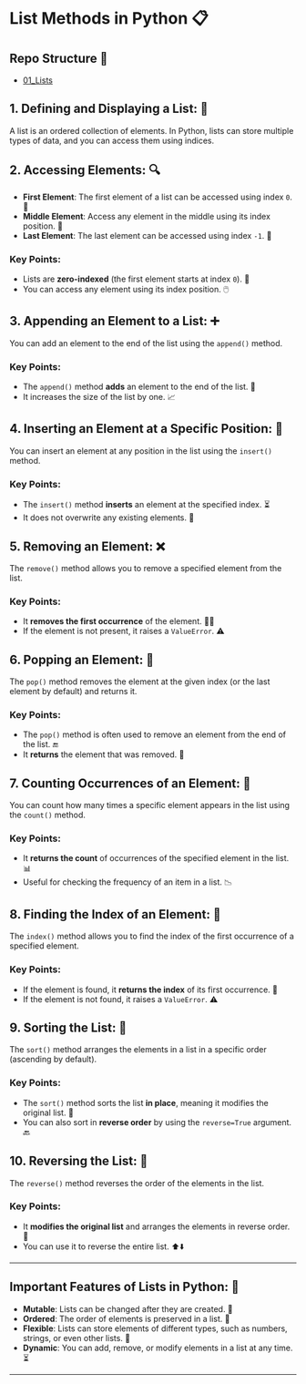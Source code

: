# List Methods in Python 📋

## Repo Structure 📂
- [01_Lists](#)

## 1. **Defining and Displaying a List:** 📝
A list is an ordered collection of elements. In Python, lists can store multiple types of data, and you can access them using indices.

## 2. **Accessing Elements:** 🔍
- **First Element**: The first element of a list can be accessed using index `0`. 📌
- **Middle Element**: Access any element in the middle using its index position. 🔑
- **Last Element**: The last element can be accessed using index `-1`. 📍

### Key Points:
- Lists are **zero-indexed** (the first element starts at index `0`). 🔢
- You can access any element using its index position. 🖱️

## 3. **Appending an Element to a List:** ➕
You can add an element to the end of the list using the `append()` method.

### Key Points:
- The `append()` method **adds** an element to the end of the list. 🏁
- It increases the size of the list by one. 📈

## 4. **Inserting an Element at a Specific Position:** 📍
You can insert an element at any position in the list using the `insert()` method.

### Key Points:
- The `insert()` method **inserts** an element at the specified index. ⏳
- It does not overwrite any existing elements. 🔄

## 5. **Removing an Element:** ❌
The `remove()` method allows you to remove a specified element from the list.

### Key Points:
- It **removes the first occurrence** of the element. 🏃‍♂️
- If the element is not present, it raises a `ValueError`. ⚠️

## 6. **Popping an Element:** 🎯
The `pop()` method removes the element at the given index (or the last element by default) and returns it.

### Key Points:
- The `pop()` method is often used to remove an element from the end of the list. 🔚
- It **returns** the element that was removed. 🎁

## 7. **Counting Occurrences of an Element:** 🔢
You can count how many times a specific element appears in the list using the `count()` method.

### Key Points:
- It **returns the count** of occurrences of the specified element in the list. 📊
- Useful for checking the frequency of an item in a list. 📉

## 8. **Finding the Index of an Element:** 🧭
The `index()` method allows you to find the index of the first occurrence of a specified element.

### Key Points:
- If the element is found, it **returns the index** of its first occurrence. 🎯
- If the element is not found, it raises a `ValueError`. ⚠️

## 9. **Sorting the List:** 🔄
The `sort()` method arranges the elements in a list in a specific order (ascending by default).

### Key Points:
- The `sort()` method sorts the list **in place**, meaning it modifies the original list. 🔧
- You can also sort in **reverse order** by using the `reverse=True` argument. 🔙

## 10. **Reversing the List:** 🔄
The `reverse()` method reverses the order of the elements in the list.

### Key Points:
- It **modifies the original list** and arranges the elements in reverse order. 🔁
- You can use it to reverse the entire list. ⬆️⬇️

---

## Important Features of Lists in Python: 📝
- **Mutable**: Lists can be changed after they are created. 🔄
- **Ordered**: The order of elements is preserved in a list. 🧭
- **Flexible**: Lists can store elements of different types, such as numbers, strings, or even other lists. 🧩
- **Dynamic**: You can add, remove, or modify elements in a list at any time. ⏳

---
